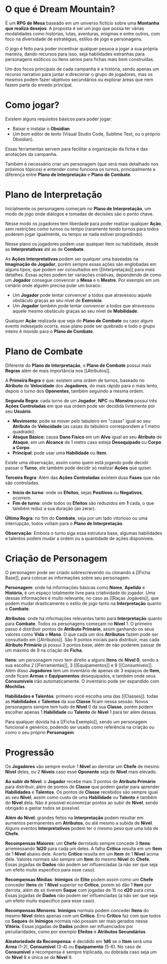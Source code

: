 # O que é Dream Mountain?

É um **RPG de Mesa** baseado em um universo fictício sobre uma **Montanha que realiza desejos**. A proposta é ser um jogo que possa ter várias modalidades como histórias, lutas, aventuras, enigmas e entre outros, com foco na diversidade de estratégias, estilos de jogo e personagens.

O jogo é feito para poder incentivar qualquer pessoa a jogar a sua própria maneira, dando recursos para isso, seja habilidades estranhas para personagens exóticos ou itens sérios para fichas mais bem construídas.

Um dos focos principais de cada campanha é a história, sendo apenas um recurso narrativo para juntar e direcionar o grupo de jogadores, mas os mesmos podem fazer objetivos secundários ou explorar áreas que nem fazem parte do enredo principal.

# Como jogar?

Existem alguns requisitos básicos para poder jogar:

* Baixar e instalar o **Obsidian**
* Um bom editor de texto (Visual Studio Code, Sublime Text, ou o próprio Obsidian).

Essas ferramentas servem para facilitar a organização da ficha e das anotações da campanha.

Também é necessário criar um personagem (que será mais detalhado nos próximos tópicos) e entender como funciona os turnos, principalmente a diferença entre **Plano de Interpretação** e **Plano de Combate**.

# Plano de Interpretação

Inicialmente os personagens começam no **Plano de Interpretação**, um modo de jogo onde diálogos e tomadas de decisões são o ponto chave.

Nesse modo os jogadores tem liberdade para poder realizar qualquer **Ação**, sem restrições como turnos ou tempo (raramente tendo turnos para todos poderem jogar igualmente, ou tempo se nada estiver progredindo).

Nesse plano os jogadores podem usar qualquer item ou habilidade, desde as **Interpretativas** até as de **Combate**.

As **Ações Interpretativas** podem ser qualquer uma baseadas na **Imaginação do Jogador**, porém sempre essas ações são englobadas em alguns tipos, que podem ser consultados em [[Interpretação]] para mais detalhes. Essas ações podem ter variações criativas, dependendo de como um **Jogador** consegue convencer a **Mesa** e o **Mestre**. Por exemplo em um cenário onde alguém precisa pular um buraco:

* Um **Jogador** pode tentar convencer a todos que atravessou aquele obstáculo graças ao seu nível de **Exercício**.
* Um **Jogador** também pode tentar convencer a todos que atravessou aquele mesmo obstáculo graças ao seu nível de **Mobilidade**.

Qualquer **Ação** realizada que seja do **Plano de Combate** ou caso algum evento indesejado ocorra, esse plano pode ser quebrado e todo o grupo inteiro é movido para o **Plano de Combate**.

# Plano de Combate

Diferente do **Plano de Interpretação**, o **Plano de Combate** possui mais **Regras** além de mais importância nos [[Atributos]].

A **Primeira Regra** é que: existem uma ordem de turnos, baseado no **Atributo** de **Velocidade** dos **Jogadores**, do mais rápido para o mais lento, depois o turno dos **Oponentes**, também seguindo a mesma ordem.

**Segunda Regra**: cada turno de um **Jogador**, **NPC** ou **Monstro** possui três **Ações Controladas** em que sua ordem pode ser decidida livremente por seu **Usuário**.

* **Movimento**: pode se mover pelo tabuleiro em "casas" igual ao seu **Atributo** de **Velocidade** (as casas do tabuleiro correspondem a 1 metro quadrado).
* **Ataque Básico**: causa **Dano Físico** em um **Alvo** igual ao seu **Atributo** de **Ataque**, em um **Alcance** de 1 metro caso esteja **Desequipado** ou **Corpo a Corpo**.
* **Principal**: pode usar uma **Habilidade** ou **Item**.

Existe uma observação, assim como quem está jogando pode decidir passar o **Turno**, ele também pode decidir só realizar **Ações** que quiser.

**Terceira Regra**: Além das **Ações Controladas** existem duas **Fases** que não são controladas.

* **Início de turno**: onde os **Efeitos**, sejas **Positivos** ou **Negativos**, ocorrem.
* **Fim de turno**: onde todos os **Efeitos** são reduzidos em **1** cada, o que também reduz a sua duração (ao zerar).

**Última Regra**: no fim do **Combate**, seja por um lado vitorioso ou uma interrupção, todos voltam para o **Plano de Interpretação**. 

**Observação**: Embora o turno siga essa estrutura base, algumas habilidades e talentos podem mudar a ordem ou a quantidade de ações disponíveis.

# Criação de Personagem

O personagem pode ser criado sobrescrevendo ou clonando a [[Ficha Base]], para colocar as informações sobre seu personagem.

**Personagem**: onde há informações básicas como **Nome**, **Apelido** e **História**, é um espaço totalmente livre para criatividade do jogador. Uma dessas informações é muito relevante, no caso as [[Raças Jogáveis]], que podem mudar drasticamente o estilo de jogo tanto na **Interpretação** quanto o **Combate**.

**Atributos**: onde há informações relevantes tanto para **Interpretação** quanto para **Combate**. Todos os personagens começam no **Nível** 1. O primeiro passo é distribuir pontos de **Atributo Primário**, assim ganhando os seus valores como **Vida** e **Mana**. O que cada um dos **Atributos** fazem pode ser consultado em [[Atributos]]. São 9 pontos iniciais para distribuir, mas cada **Atributo Primário** já possui 3 pontos base, além de não poderem passar de um máximo de 9 na criação de **Ficha**.

**Itens**: um personagem novo tem direito a alguns **Itens** de **Nível 0**, sendo a sua escolha 2 [[Ferramentas]], 3 [[Equipamentos]] e 9 [[Consumíveis]]. Além disso **Jogadores** tem um inventário de apenas de 3 espaços de **Item**, onde ficam **Armas** e **Equipamentos** desequipados, e também onde seus **Consumíveis** irão automaticamente. O inventário pode ser expandido com **Mochilas**.

**Habilidades e Talentos**: primeiro você escolha uma das [[Classes]]. todas as **Habilidades** e **Talentos** da sua **Classe** ficam nessa sessão. Novos personagens sempre tem tudo de **Nível** 0 da sua **Classe**, porém podem escolher apenas 1 **Habilidade** ou **Talento** de **Nível** 1 para ter além dessas.

Para qualquer dúvida há a [[Ficha Exemplo]], sendo um personagem funcional e genérico, podendo ser usado como referência na criação ou como o seu próprio **Personagem**.

# Progressão

Os **Jogadores** vão sempre evoluir 1 **Nível** ao derrotar um **Chefe** de mesmo **Nível** deles, ou 2 **Níveis** caso esse **Oponente** seja de **Nível** mais elevado.

**Ao subir de Nível**: o **Jogador** recebe mais 3 pontos de **Atributo Primário** para distribuir, além de pontos de **Classe** que podem gastar para aprender **Habilidades** e **Talentos**. Os pontos de **Classe** recebidos são sempre igual ao seu **Nível**, assim como custo de uma **Habilidade** ou **Talento** é também do **Nível** dela. Não é possível economizar pontos ao subir de **Nível**, sendo obrigado a gastar todos se possível.

**Além do Nível**: grandes feitos na **Interpretação** podem resultar em aumentos permanentes em **Atributos**, ou até mesmo a subida de **Nível**. Alguns eventos **Interpretativos** podem ter o mesmo peso que uma luta de **Chefe**.

**Recompensas Maiores**: um **Chefe** derrotado sempre concede 3 **Itens** arremessando **1d20** para cada um deles. A falha **Crítica** resulta em um **Item** de 1 **Nível** abaixo dele. Acerto **Crítico** resulta em um **Item** de 1 **Nível** acima dele. Valores normais são sempre um **Item** do mesmo **Nível** do **Chefe**. Essas jogadas de **Dados** não podem ser influenciadas (a não ser que seja um efeito muito especifico para esse caso).

**Recompensas Médias**: **Inimigos** de **Elite** podem assim como um **Chefe** conceder **Itens** de 1 **Nível** superior no **Crítico**, porem só dão 1 **Item** por derrota, além de só tiverem **Saque** com jogadas de 15 no **d20** para cima. Essas jogadas de **Dados** não podem ser influenciadas (a não ser que seja um efeito muito especifico para esse caso).

**Recompensas Menores**: **Inimigos** normais podem conceder **Itens** do mesmo **Nível** deles apenas com um **Crítico**. Erro **Crítico** faz com que todos os **Saques** de **Inimigos** normais não possam ser mais gerados nessa **Vitória**. Essas jogadas de **Dados** podem ser influenciados por peculiaridades, como por exemplo **Efeitos** e **Atributos Secundários**

**Aleatoriedade da Recompensa**: é decidido em **1d6** se o **Item** será uma **Arma** (1-2), **Consumível** (3-4) ou **Equipamento** (5-6). No caso de **Consumível** a recompensa é sempre triplicada, ou dobrada caso seja um de **Nível** 8 e única se de **Nível** 9.
